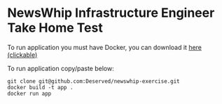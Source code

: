 # NewsWhip Infrastructure Engineer Take Home Test

To run application you must have Docker, you can download it [here (clickable)](https://docs.docker.com/get-started/)

To run application copy/paste below: 

```shell
git clone git@github.com:Deserved/newswhip-exercise.git
docker build -t app .
docker run app
```